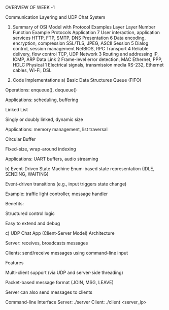 OVERVIEW OF WEEK -1

Communication Layering and UDP Chat System
1. Summary of OSI Model with Protocol Examples
Layer	Layer Number	Function	Example Protocols
Application	7	User interaction, application services	HTTP, FTP, SMTP, DNS
Presentation	6	Data encoding, encryption, compression	SSL/TLS, JPEG, ASCII
Session	5	Dialog control, session management	NetBIOS, RPC
Transport	4	Reliable delivery, flow control	TCP, UDP
Network	3	Routing and addressing	IP, ICMP, ARP
Data Link	2	Frame-level error detection, MAC	Ethernet, PPP, HDLC
Physical	1	Electrical signals, transmission media	RS-232, Ethernet cables, Wi-Fi, DSL

3. Code Implementations
a) Basic Data Structures
Queue (FIFO)

Operations: enqueue(), dequeue()

Applications: scheduling, buffering

Linked List

Singly or doubly linked, dynamic size

Applications: memory management, list traversal

Circular Buffer

Fixed-size, wrap-around indexing

Applications: UART buffers, audio streaming

b) Event-Driven State Machine
Enum-based state representation (IDLE, SENDING, WAITING)

Event-driven transitions (e.g., input triggers state change)

Example: traffic light controller, message handler

Benefits:

Structured control logic

Easy to extend and debug

c) UDP Chat App (Client-Server Model)
Architecture

Server: receives, broadcasts messages

Clients: send/receive messages using command-line input

Features

Multi-client support (via UDP and server-side threading)

Packet-based message format (JOIN, MSG, LEAVE)

Server can also send messages to clients

Command-line Interface
Server:
./server <port>
Client:
./client <server_ip> <port> <username>
